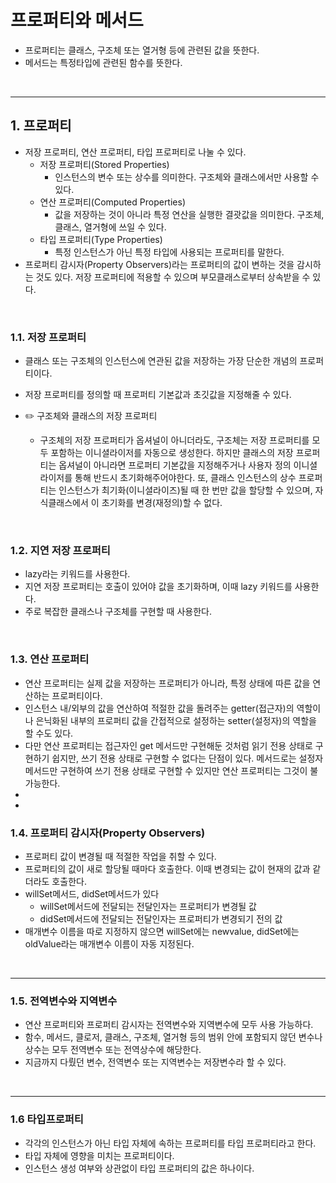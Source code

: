 # 프로퍼티와 메서드
- 프로퍼티는 클래스, 구조체 또는 열거형 등에 관련된 값을 뜻한다.
- 메서드는 특정타입에 관련된 함수를 뜻한다.

<br/>

-------------

## 1. 프로퍼티
- 저장 프로퍼티, 연산 프로퍼티, 타입 프로퍼티로 나눌 수 있다.
   - 저장 프로퍼티(Stored Properties)
      - 인스턴스의 변수 또는 상수를 의미한다. 구조체와 클래스에서만 사용할 수 있다.
   - 연산 프로퍼티(Computed Properties)
      - 값을 저장하는 것이 아니라 특정 연산을 실행한 결괏값을 의미한다. 구조체, 클래스, 열거형에 쓰일 수 있다.
   - 타입 프로퍼티(Type Properties)
      - 특정 인스턴스가 아닌 특정 타입에 사용되는 프로퍼티를 말한다.
- 프로퍼티 감시자(Property Observers)라는 프로퍼티의 값이 변하는 것을 감시하는 것도 있다. 저장 프로퍼티에 적용할 수 있으며 부모클래스로부터 상속받을 수 있다.

<br/>

### 1.1. 저장 프로퍼티
- 클래스 또는 구조체의 인스턴스에 연관된 값을 저장하는 가장 단순한 개념의 프로퍼티이다.
- 저장 프로퍼티를 정의할 때 프로퍼티 기본값과 초깃값을 지정해줄 수 있다.

-  ✏️ 구조체와 클래스의 저장 프로퍼티
   - 구조체의 저장 프로퍼티가 옵셔널이 아니더라도, 구조체는 저장 프로퍼티를 모두 포함하는 이니셜라이저를 자동으로 생성한다. 하지만 클래스의 저장 프로퍼티는 옵셔널이 아니라면 프로퍼티 기본값을 지정해주거나 사용자 정의 이니셜라이저를 통해 반드시 초기화해주어야한다. 또, 클래스 인스턴스의 상수 프로퍼티는 인스턴스가 최기화(이니셜라이즈)될 때 한 번만 값을 할당할 수 있으며, 자식클래스에서 이 초기화를 변경(재정의)할 수 없다.

<br/>

### 1.2. 지연 저장 프로퍼티
- lazy라는 키워드를 사용한다.
- 지연 저장 프로퍼티는 호출이 있어야 값을 초기화하며, 이때 lazy 키워드를 사용한다.
- 주로 복잡한 클래스나 구조체를 구현할 때 사용한다.

<br/>

### 1.3. 연산 프로퍼티
- 연산 프로퍼티는 실제 값을 저장하는 프로퍼티가 아니라, 특정 상태에 따른 값을 연산하는 프로퍼티이다.
- 인스턴스 내/외부의 값을 연산하여 적절한 값을 돌려주는 getter(접근자)의 역할이나 은닉화된 내부의 프로퍼티 값을 간접적으로 설정하는 setter(설정자)의 역할을 할 수도 있다.
- 다만 연산 프로퍼티는 접근자인 get 메서드만 구현해둔 것처럼 읽기 전용 상태로 구현하기 쉽지만, 쓰기 전용 상태로 구현할 수 없다는 단점이 있다. 메서드로는 설정자 메서드만 구현하여 쓰기 전용 상태로 구현할 수 있지만 연산 프로퍼티는 그것이 불가능한다.
- 
- <br/>

### 1.4. 프로퍼티 감시자(Property Observers)

- 프로퍼티 값이 변경될 때 적절한 작업을 취할 수 있다.
- 프로퍼티의 값이 새로 할당될 때마다 호출한다. 이때 변경되는 값이 현재의 값과 같더라도 호출한다.
- willSet메서드, didSet메서드가 있다
   - willSet메서드에 전달되는 전달인자는 프로퍼티가 변경될 값
   - didSet메서드에 전달되는 전달인자는 프로퍼티가 변경되기 전의 값
- 매개변수 이름을 따로 지정하지 않으면 willSet에는 newvalue, didSet에는 oldValue라는 매개변수 이름이 자동 지정된다.

<br/>

------

### 1.5. 전역변수와 지역변수
- 연산 프로퍼티와 프로퍼티 감시자는 전역변수와 지역변수에 모두 사용 가능하다.
- 함수, 메서드, 클로저, 클래스, 구조체, 열거형 등의 범위 안에 포함되지 않던 변수나 상수는 모두 전역변수 또는 전역상수에 해당한다.
- 지금까지 다뤘던 변수, 전역변수 또는 지역변수는 저장변수라 할 수 있다.

<br/>

------

### 1.6 타입프로퍼티
- 각각의 인스턴스가 아닌 타입 자체에 속하는 프로퍼티를 타입 프로퍼티라고 한다.
- 타입 자체에 영향을 미치는 프로퍼티이다.
- 인스턴스 생성 여부와 상관없이 타입 프로퍼티의 값은 하나이다.
